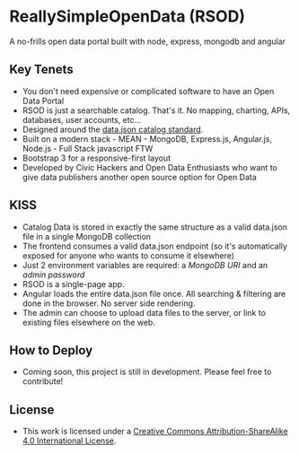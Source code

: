 # ReallySimpleOpenData (RSOD)
A no-frills open data portal built with node, express, mongodb and angular

## Key Tenets
- You don't need expensive or complicated software to have an Open Data Portal
- RSOD is just a searchable catalog.  That's it.  No mapping, charting, APIs, databases, user accounts, etc... 
- Designed around the [data.json catalog standard](https://project-open-data.cio.gov/catalog/#machine-readable-format).  
- Built on a modern stack - MEAN - MongoDB, Express.js, Angular.js, Node.js - Full Stack javascript FTW
- Bootstrap 3 for a responsive-first layout
- Developed by Civic Hackers and Open Data Enthusiasts who want to give data publishers another open source option for Open Data

## KISS
- Catalog Data is stored in exactly the same structure as a valid data.json file in a single MongoDB collection
- The frontend consumes a valid data.json endpoint (so it's automatically exposed for anyone who wants to consume it elsewhere)
- Just 2 environment variables are required: a *MongoDB URI* and an *admin password*
- RSOD is a single-page app.  
- Angular loads the entire data.json file once.  All searching & filtering are done in the browser. No server side rendering.
- The admin can choose to upload data files to the server, or link to existing files elsewhere on the web.

## How to Deploy
- Coming soon, this project is still in development.  Please feel free to contribute!

## License 
- This work is licensed under a [Creative Commons Attribution-ShareAlike 4.0 International License](http://creativecommons.org/licenses/by-sa/4.0/).
